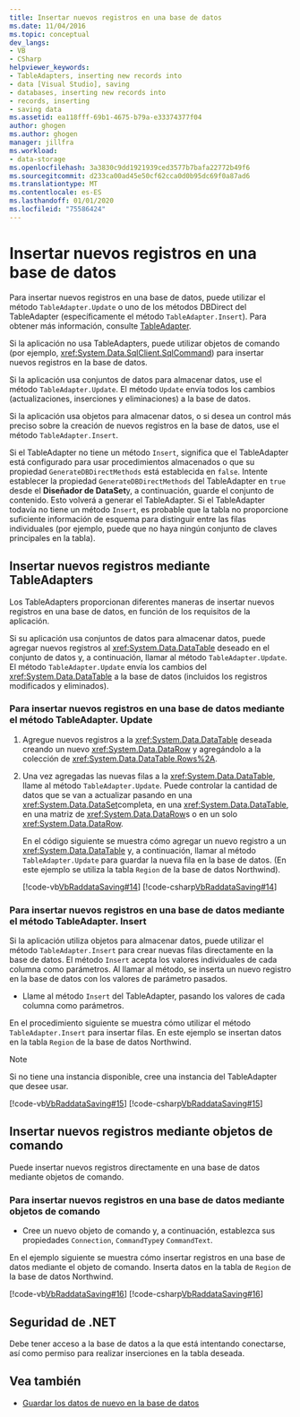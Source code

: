 ```yaml
---
title: Insertar nuevos registros en una base de datos
ms.date: 11/04/2016
ms.topic: conceptual
dev_langs:
- VB
- CSharp
helpviewer_keywords:
- TableAdapters, inserting new records into
- data [Visual Studio], saving
- databases, inserting new records into
- records, inserting
- saving data
ms.assetid: ea118fff-69b1-4675-b79a-e33374377f04
author: ghogen
ms.author: ghogen
manager: jillfra
ms.workload:
- data-storage
ms.openlocfilehash: 3a3830c9dd1921939ced3577b7bafa22772b49f6
ms.sourcegitcommit: d233ca00ad45e50cf62cca0d0b95dc69f0a87ad6
ms.translationtype: MT
ms.contentlocale: es-ES
ms.lasthandoff: 01/01/2020
ms.locfileid: "75586424"
---
```

# <a name="insert-new-records-into-a-database"></a>Insertar nuevos registros en una base de datos

Para insertar nuevos registros en una base de datos, puede utilizar el método `TableAdapter.Update` o uno de los métodos DBDirect del TableAdapter (específicamente el método `TableAdapter.Insert`). Para obtener más información, consulte [TableAdapter](../data-tools/create-and-configure-tableadapters.md).

Si la aplicación no usa TableAdapters, puede utilizar objetos de comando (por ejemplo, <xref:System.Data.SqlClient.SqlCommand>) para insertar nuevos registros en la base de datos.

Si la aplicación usa conjuntos de datos para almacenar datos, use el método `TableAdapter.Update`. El método `Update` envía todos los cambios (actualizaciones, inserciones y eliminaciones) a la base de datos.

Si la aplicación usa objetos para almacenar datos, o si desea un control más preciso sobre la creación de nuevos registros en la base de datos, use el método `TableAdapter.Insert`.

Si el TableAdapter no tiene un método `Insert`, significa que el TableAdapter está configurado para usar procedimientos almacenados o que su propiedad `GenerateDBDirectMethods` está establecida en `false`. Intente establecer la propiedad `GenerateDBDirectMethods` del TableAdapter en `true` desde el **Diseñador de DataSet**y, a continuación, guarde el conjunto de contenido. Esto volverá a generar el TableAdapter. Si el TableAdapter todavía no tiene un método `Insert`, es probable que la tabla no proporcione suficiente información de esquema para distinguir entre las filas individuales (por ejemplo, puede que no haya ningún conjunto de claves principales en la tabla).

## <a name="insert-new-records-by-using-tableadapters"></a>Insertar nuevos registros mediante TableAdapters

Los TableAdapters proporcionan diferentes maneras de insertar nuevos registros en una base de datos, en función de los requisitos de la aplicación.

Si su aplicación usa conjuntos de datos para almacenar datos, puede agregar nuevos registros al <xref:System.Data.DataTable> deseado en el conjunto de datos y, a continuación, llamar al método `TableAdapter.Update`. El método `TableAdapter.Update` envía los cambios del <xref:System.Data.DataTable> a la base de datos (incluidos los registros modificados y eliminados).

### <a name="to-insert-new-records-into-a-database-by-using-the-tableadapterupdate-method"></a>Para insertar nuevos registros en una base de datos mediante el método TableAdapter. Update

1. Agregue nuevos registros a la <xref:System.Data.DataTable> deseada creando un nuevo <xref:System.Data.DataRow> y agregándolo a la colección de <xref:System.Data.DataTable.Rows%2A>.

2. Una vez agregadas las nuevas filas a la <xref:System.Data.DataTable>, llame al método `TableAdapter.Update`. Puede controlar la cantidad de datos que se van a actualizar pasando en una <xref:System.Data.DataSet>completa, en una <xref:System.Data.DataTable>, en una matriz de <xref:System.Data.DataRow>s o en un solo <xref:System.Data.DataRow>.

   En el código siguiente se muestra cómo agregar un nuevo registro a un <xref:System.Data.DataTable> y, a continuación, llamar al método `TableAdapter.Update` para guardar la nueva fila en la base de datos. (En este ejemplo se utiliza la tabla `Region` de la base de datos Northwind).

   [!code-vb[VbRaddataSaving#14](../data-tools/codesnippet/VisualBasic/insert-new-records-into-a-database_1.vb)]
   [!code-csharp[VbRaddataSaving#14](../data-tools/codesnippet/CSharp/insert-new-records-into-a-database_1.cs)]

### <a name="to-insert-new-records-into-a-database-by-using-the-tableadapterinsert-method"></a>Para insertar nuevos registros en una base de datos mediante el método TableAdapter. Insert

Si la aplicación utiliza objetos para almacenar datos, puede utilizar el método `TableAdapter.Insert` para crear nuevas filas directamente en la base de datos. El método `Insert` acepta los valores individuales de cada columna como parámetros. Al llamar al método, se inserta un nuevo registro en la base de datos con los valores de parámetro pasados.

- Llame al método `Insert` del TableAdapter, pasando los valores de cada columna como parámetros.

En el procedimiento siguiente se muestra cómo utilizar el método `TableAdapter.Insert` para insertar filas. En este ejemplo se insertan datos en la tabla `Region` de la base de datos Northwind.

> [!NOTE]
> Si no tiene una instancia disponible, cree una instancia del TableAdapter que desee usar.

[!code-vb[VbRaddataSaving#15](../data-tools/codesnippet/VisualBasic/insert-new-records-into-a-database_2.vb)]
[!code-csharp[VbRaddataSaving#15](../data-tools/codesnippet/CSharp/insert-new-records-into-a-database_2.cs)]

## <a name="insert-new-records-by-using-command-objects"></a>Insertar nuevos registros mediante objetos de comando

Puede insertar nuevos registros directamente en una base de datos mediante objetos de comando.

### <a name="to-insert-new-records-into-a-database-by-using-command-objects"></a>Para insertar nuevos registros en una base de datos mediante objetos de comando

- Cree un nuevo objeto de comando y, a continuación, establezca sus propiedades `Connection`, `CommandType`y `CommandText`.

En el ejemplo siguiente se muestra cómo insertar registros en una base de datos mediante el objeto de comando. Inserta datos en la tabla de `Region` de la base de datos Northwind.

[!code-vb[VbRaddataSaving#16](../data-tools/codesnippet/VisualBasic/insert-new-records-into-a-database_3.vb)]
[!code-csharp[VbRaddataSaving#16](../data-tools/codesnippet/CSharp/insert-new-records-into-a-database_3.cs)]

## <a name="net-security"></a>Seguridad de .NET

Debe tener acceso a la base de datos a la que está intentando conectarse, así como permiso para realizar inserciones en la tabla deseada.

## <a name="see-also"></a>Vea también

- [Guardar los datos de nuevo en la base de datos](../data-tools/save-data-back-to-the-database.md)
